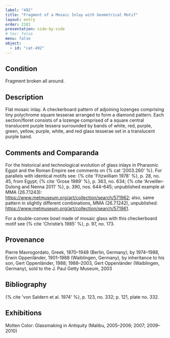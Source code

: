 ```yaml
---
label: "492"
title: "Fragment of a Mosaic Inlay with Geometrical Motif"
layout: entry
order: 2101
presentation: side-by-side
# toc: false
menu: false
object:
  - id: "cat-492"
---
```


## Condition

Fragment broken all around.

## Description

Flat mosaic inlay. A checkerboard pattern of adjoining lozenges comprising tiny polychrome square tesserae arranged to form a diamond pattern. Each section/floret consists of a lozenge comprised of a square central translucent purple tessera surrounded by bands of white, red, purple, green, yellow, purple, white, and red glass tesserae set in a translucent purple band.

## Comments and Comparanda

For the historical and technological evolution of glass inlays in Pharaonic Egypt and the Roman Empire see comments on {% cat '2003.260' %}. For parallels with identical motifs see: {% cite 'Fitzwilliam 1978' %}, p. 28, no. 45, from Egypt; {% cite 'Grose 1989' %}, p. 363, no. 634; {% cite 'Arveiller-Dulong and Nenna 2011' %}, p. 390, nos. 644–645; unpublished example at MMA (26.7.1243): <https://www.metmuseum.org/art/collection/search/571962>; also, same pattern in slightly different combinations, MMA (26.7.1242), unpublished: <https://www.metmuseum.org/art/collection/search/571961>.

For a double-convex bowl made of mosaic glass with this checkerboard motif see {% cite 'Christie’s 1985' %}, p. 97, no. 173.

## Provenance

Pierre Mavrogordato, Greek, 1870–1948 (Berlin, Germany); by 1974–1988, Erwin Oppenländer, 1901–1988 (Waiblingen, Germany), by inheritance to his son, Gert Oppenländer, 1988; 1988–2003, Gert Oppenländer (Waiblingen, Germany), sold to the J. Paul Getty Museum, 2003

## Bibliography

{% cite 'von Saldern et al. 1974' %}, p. 123, no. 332; p. 121, plate no. 332.

## Exhibitions

Molten Color: Glassmaking in Antiquity (Malibu, 2005–2006; 2007; 2009–2010)